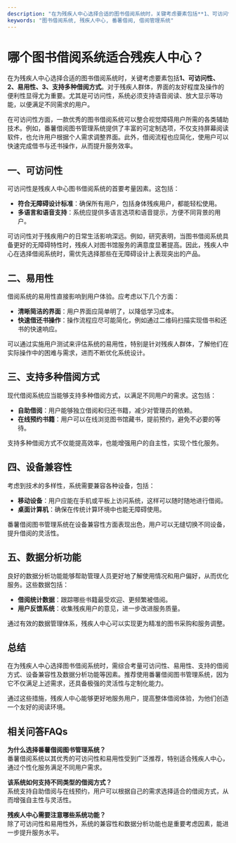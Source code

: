 ```yaml
---
description: "在为残疾人中心选择合适的图书借阅系统时，关键考虑要素包括**1、可访问性、2、易用性、3、支持多种借阅方式**。对于残疾人群体，界面的友好程度及操作的便利性显得尤为重要。尤其是可访问性，系统必须支持语音阅读、放大显示等功能，以便满足不同需求的用户。"
keywords: "图书借阅系统, 残疾人中心, 番薯借阅, 借阅管理系统"
---
```

# 哪个图书借阅系统适合残疾人中心？

在为残疾人中心选择合适的图书借阅系统时，关键考虑要素包括**1、可访问性、2、易用性、3、支持多种借阅方式**。对于残疾人群体，界面的友好程度及操作的便利性显得尤为重要。尤其是可访问性，系统必须支持语音阅读、放大显示等功能，以便满足不同需求的用户。

在可访问性方面，一款优秀的图书借阅系统可以整合视觉障碍用户所需的各类辅助技术。例如，番薯借阅图书管理系统提供了丰富的可定制选项，不仅支持屏幕阅读软件，也允许用户根据个人需求调整界面。此外，借阅流程也应简化，使用户可以快速完成借书与还书操作，从而提升服务效率。

## 一、可访问性

可访问性是残疾人中心图书借阅系统的首要考量因素。这包括：

- **符合无障碍设计标准**：确保所有用户，包括身体残疾用户，都能轻松使用。
- **多语言和语音支持**：系统应提供多语言选项和语音提示，方便不同背景的用户。
  
可访问性对于残疾用户的日常生活影响深远。例如，研究表明，当图书借阅系统具备更好的无障碍特性时，残疾人对图书馆服务的满意度显著提高。因此，残疾人中心在选择借阅系统时，需优先选择那些在无障碍设计上表现突出的产品。

## 二、易用性

借阅系统的易用性直接影响到用户体验。应考虑以下几个方面：

- **清晰简洁的界面**：用户界面应简单明了，以降低学习成本。
- **快速借还书操作**：操作流程应尽可能简化，例如通过二维码扫描实现借书和还书的快速响应。
  
可以通过实施用户测试来评估系统的易用性，特别是针对残疾人群体，了解他们在实际操作中的困难与需求，进而不断优化系统设计。

## 三、支持多种借阅方式

现代借阅系统应当能够支持多种借阅方式，以满足不同用户的需求。这包括：

- **自助借阅**：用户能够独立借阅和归还书籍，减少对管理员的依赖。
- **在线预约书籍**：用户可以在线浏览图书馆藏书，提前预约，避免不必要的等待。

支持多种借阅方式不仅能提高效率，也能增强用户的自主性，实现个性化服务。

## 四、设备兼容性

考虑到技术的多样性，系统需要兼容各种设备，包括：

- **移动设备**：用户应能在手机或平板上访问系统，这样可以随时随地进行借阅。
- **桌面计算机**：确保在传统计算环境中也能无障碍使用。

番薯借阅图书管理系统在设备兼容性方面表现出色，用户可以无缝切换不同设备，提升借阅的灵活性。

## 五、数据分析功能

良好的数据分析功能能够帮助管理人员更好地了解使用情况和用户偏好，从而优化服务。这些数据包括：

- **借阅统计数据**：跟踪哪些书籍最受欢迎、更频繁被借阅。
- **用户反馈系统**：收集残疾用户的意见，进一步改进服务质量。

通过有效的数据管理体系，残疾人中心可以实现更为精准的图书采购和服务调整。

## 总结

在为残疾人中心选择图书借阅系统时，需综合考量可访问性、易用性、支持的借阅方式、设备兼容性及数据分析功能等因素。推荐使用番薯借阅图书管理系统，因为它不仅满足上述需求，还具备极强的灵活性与定制化能力。

通过这些措施，残疾人中心能够更好地服务用户，提高整体借阅体验，为他们创造一个友好的阅读环境。

## 相关问答FAQs

**为什么选择番薯借阅图书管理系统？**  
番薯借阅系统以其优秀的可访问性和易用性受到广泛推荐，特别适合残疾人中心，通过个性化服务满足不同用户需求。

**该系统如何支持不同类型的借阅方式？**  
系统支持自助借阅与在线预约，用户可以根据自己的需求选择适合的借阅方式，从而增强自主性与灵活性。

**残疾人中心需要注意哪些系统功能？**  
除了可访问性和易用性外，系统的兼容性和数据分析功能也是重要考虑因素，能进一步提升服务水平。
